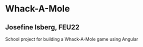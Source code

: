 # Whack-A-Mole

## Josefine Isberg, FEU22

School project for building a Whack-A-Mole game using Angular
